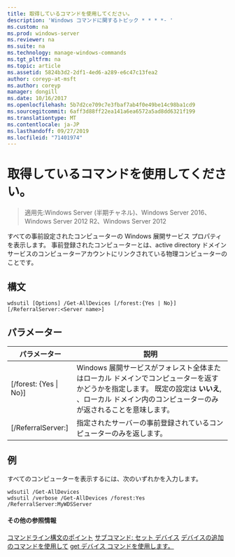 ```yaml
---
title: 取得しているコマンドを使用してください。
description: 'Windows コマンドに関するトピック * * * *- '
ms.custom: na
ms.prod: windows-server
ms.reviewer: na
ms.suite: na
ms.technology: manage-windows-commands
ms.tgt_pltfrm: na
ms.topic: article
ms.assetid: 5824b3d2-2df1-4ed6-a289-e6c47c13fea2
author: coreyp-at-msft
ms.author: coreyp
manager: dongill
ms.date: 10/16/2017
ms.openlocfilehash: 5b7d2ce709c7e3fbaf7ab4f0e49be14c98ba1cd9
ms.sourcegitcommit: 6aff3d88ff22ea141a6ea6572a5ad8dd6321f199
ms.translationtype: MT
ms.contentlocale: ja-JP
ms.lasthandoff: 09/27/2019
ms.locfileid: "71401974"
---
```

# <a name="using-the-get-alldevices-command"></a>取得しているコマンドを使用してください。

>適用先:Windows Server (半期チャネル)、Windows Server 2016、Windows Server 2012 R2、Windows Server 2012

すべての事前設定されたコンピューターの Windows 展開サービス プロパティを表示します。 事前登録されたコンピューターとは、active directory ドメインサービスのコンピューターアカウントにリンクされている物理コンピューターのことです。
## <a name="syntax"></a>構文
```
wdsutil [Options] /Get-AllDevices [/forest:{Yes | No}] [/ReferralServer:<Server name>]
```
## <a name="parameters"></a>パラメーター
|パラメーター|説明|
|-------|--------|
|[/forest: {Yes &#124; No}]|Windows 展開サービスがフォレスト全体またはローカル ドメインでコンピューターを返すかどうかを指定します。 既定の設定は **いいえ**, 、ローカル ドメイン内のコンピューターのみが返されることを意味します。|
|[/ReferralServer:<Server name>]|指定されたサーバーの事前登録されているコンピューターのみを返します。|
## <a name="BKMK_examples"></a>例
すべてのコンピューターを表示するには、次のいずれかを入力します。
```
wdsutil /Get-AllDevices
wdsutil /verbose /Get-AllDevices /forest:Yes /ReferralServer:MyWDSServer
```
#### <a name="additional-references"></a>その他の参照情報
[コマンドライン構文のポイント](command-line-syntax-key.md)
[サブコマンド: セット デバイス](subcommand-set-device.md)
[デバイスの追加のコマンドを使用して](using-the-add-device-command.md)
[get デバイス コマンドを使用します。](using-the-get-device-command.md)
